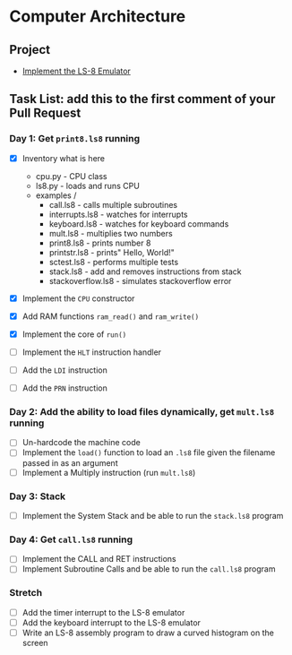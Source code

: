 # Computer Architecture

## Project

* [Implement the LS-8 Emulator](ls8/)

## Task List: add this to the first comment of your Pull Request

### Day 1: Get `print8.ls8` running

- [X] Inventory what is here
  * cpu.py - CPU class
  * ls8.py - loads and runs CPU
  * examples / 
    * call.ls8 - calls multiple subroutines
    * interrupts.ls8 - watches for interrupts
    * keyboard.ls8 - watches for keyboard commands
    * mult.ls8 - multiplies two numbers
    * print8.ls8 - prints number 8
    * printstr.ls8 - prints" Hello, World!"
    * sctest.ls8 - performs multiple tests
    * stack.ls8 - add and removes instructions from stack
    * stackoverflow.ls8 - simulates stackoverflow error


- [X] Implement the `CPU` constructor
- [X] Add RAM functions `ram_read()` and `ram_write()`
- [X] Implement the core of `run()`
- [ ] Implement the `HLT` instruction handler
- [ ] Add the `LDI` instruction
- [ ] Add the `PRN` instruction

### Day 2: Add the ability to load files dynamically, get `mult.ls8` running

- [ ] Un-hardcode the machine code
- [ ] Implement the `load()` function to load an `.ls8` file given the filename
      passed in as an argument
- [ ] Implement a Multiply instruction (run `mult.ls8`)

### Day 3: Stack

- [ ] Implement the System Stack and be able to run the `stack.ls8` program

### Day 4: Get `call.ls8` running

- [ ] Implement the CALL and RET instructions
- [ ] Implement Subroutine Calls and be able to run the `call.ls8` program

### Stretch

- [ ] Add the timer interrupt to the LS-8 emulator
- [ ] Add the keyboard interrupt to the LS-8 emulator
- [ ] Write an LS-8 assembly program to draw a curved histogram on the screen
